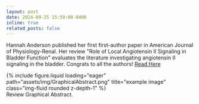 ```yaml
---
layout: post
date: 2024-09-25 15:59:00-0400
inline: true
related_posts: false
---
```


Hannah Anderson published her first first-author paper in American Journal of Physiology-Renal. Her review "Role of Local Angiotensin II Signaling in Bladder Function" evaluates the literature investigating angiotensin II signaling in the bladder. Congrats to all the authors! 
[Read Here](https://doi.org/10.1152/ajprenal.00204.2024)
<div class="row">
    <div class="col-sm mt-3 mt-md-0">
        {% include figure.liquid loading="eager" path="assets/img/GraphicalAbstract.png" title="example image" class="img-fluid rounded z-depth-1" %}
    </div>
</div>
<div class="caption">
    Review Graphical Abstract.
</div>

